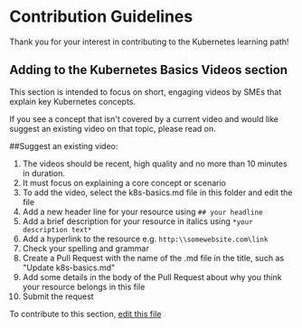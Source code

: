 # Contribution Guidelines

Thank you for your interest in contributing to the Kubernetes learning path!

## Adding to the Kubernetes Basics Videos section

This section is intended to focus on short, engaging videos by SMEs that explain key Kubernetes concepts. 

If you see a concept that isn't covered by a current video and would like suggest an existing video on that topic, please read on.

##Suggest an existing video:
1. The videos should be recent, high quality and no more than 10 minutes in duration. 
2. It must focus on explaining a core concept or scenario
3. To add the video, select the k8s-basics.md file in this folder and edit the file
4. Add a new header line for your resource using `## your headline`
5. Add a brief description for your resource in italics using `*your description text*`
6. Add a hyperlink to the resource e.g. `http:\\somewebsite.com\link`
7. Check your spelling and grammar
8. Create a Pull Request with the name of the .md file in the title, such as "Update k8s-basics.md"
9. Add some details in the body of the Pull Request about why you think your resource belongs in this file
10. Submit the request

To contribute to this section, [edit this file](k8s-basics.md)
